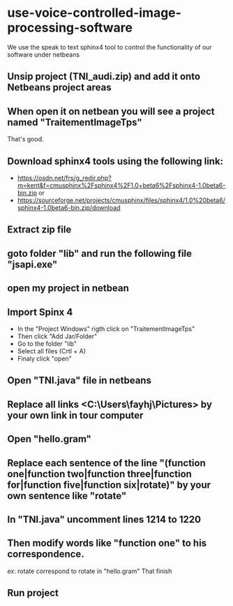 # use-voice-controlled-image-processing-software
 We use the speak to text sphinx4 tool to control the functionality of our software under netbeans

## Unsip project (TNI_audi.zip) and add it onto Netbeans project areas
## When open it on netbean you will see a project named "TraitementImageTps"
That's good.
## Download sphinx4 tools using the following link:
- <https://osdn.net/frs/g_redir.php?m=kent&f=cmusphinx%2Fsphinx4%2F1.0+beta6%2Fsphinx4-1.0beta6-bin.zip> 
or
- <https://sourceforge.net/projects/cmusphinx/files/sphinx4/1.0%20beta6/sphinx4-1.0beta6-bin.zip/download>
## Extract zip file
## goto folder "lib" and run the following file "jsapi.exe"
## open my project in netbean
## Import Spinx 4
* In the "Project Windows" rigth click on "TraitementImageTps"
* Then click "Add Jar/Folder"
* Go to the folder "lib" 
* Select all files (Crtl + A)
* Finaly click "open"
## Open "TNI.java" file in netbeans
## Replace all links <C:\\Users\\fayhj\\Pictures> by your own link in tour computer
## Open "hello.gram"
## Replace each sentence of the line "(function one|function two|function three|function for|function five|function six|rotate)" by your own sentence like "rotate"
## In "TNI.java" uncomment lines 1214 to 1220
## Then modify words like "function one" to his correspondence.
ex: rotate correspond to rotate in "hello.gram"
That finish
## Run project

